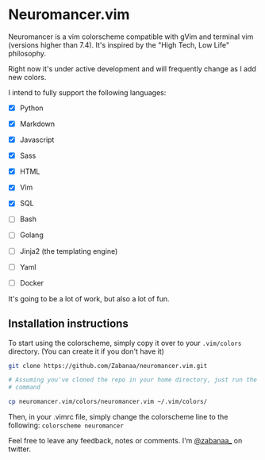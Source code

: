 # Neuromancer.vim

Neuromancer is a vim colorscheme compatible with gVim and terminal vim (versions
higher than 7.4). It's inspired by the "High Tech, Low Life" philosophy.

Right now it's under active development and will frequently change as I add new
colors.

I intend to fully support the following languages:

- [x] Python
- [x] Markdown
- [x] Javascript
- [x] Sass
- [x] HTML
- [x] Vim
- [x] SQL

- [ ] Bash
- [ ] Golang

- [ ] Jinja2 (the templating engine)
- [ ] Yaml
- [ ] Docker

It's going to be a lot of work, but also a lot of fun.

## Installation instructions

To start using the colorscheme, simply copy it over to your `.vim/colors`
directory. (You can create it if you don't have it)

```bash
git clone https://github.com/Zabanaa/neuromancer.vim.git

# Assuming you've cloned the repo in your home directory, just run the following
# command

cp neuromancer.vim/colors/neuromancer.vim ~/.vim/colors/
```
Then, in your .vimrc file, simply change the colorscheme line to the following:
`colorscheme neuromancer`

Feel free to leave any feedback, notes or comments. I'm
[@zabanaa\_](https://twitter.com/zabanaa_) on twitter.
